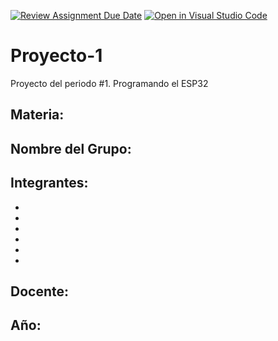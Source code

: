 [![Review Assignment Due Date](https://classroom.github.com/assets/deadline-readme-button-24ddc0f5d75046c5622901739e7c5dd533143b0c8e959d652212380cedb1ea36.svg)](https://classroom.github.com/a/J_sTf_W8)
[![Open in Visual Studio Code](https://classroom.github.com/assets/open-in-vscode-718a45dd9cf7e7f842a935f5ebbe5719a5e09af4491e668f4dbf3b35d5cca122.svg)](https://classroom.github.com/online_ide?assignment_repo_id=10792345&assignment_repo_type=AssignmentRepo)
# Proyecto-1
Proyecto del periodo #1. Programando el ESP32

## Materia:

## Nombre del Grupo:

## Integrantes: 
  * 
  * 
  * 
  * 
  *  
  * 

## Docente:

## Año:
